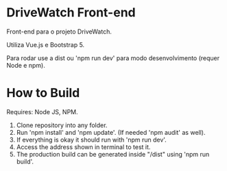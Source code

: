 # DriveWatch Front-end

Front-end para o projeto DriveWatch.

Utiliza Vue.js e Bootstrap 5.

Para rodar use a dist ou 'npm run dev' para modo desenvolvimento (requer Node e npm).

# How to Build

Requires: Node JS, NPM.

1) Clone repository into any folder.
2) Run 'npm install' and 'npm update'. (If needed 'npm audit' as well).
3) If everything is okay it should run with 'npm run dev'.
4) Access the address shown in terminal to test it.
5) The production build can be generated inside "/dist" using 'npm run build'.
